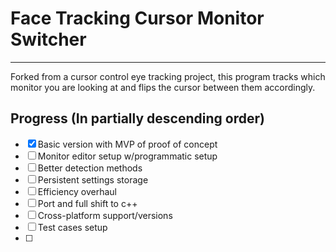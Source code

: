 # Face Tracking Cursor Monitor Switcher

---
 Forked from a cursor control eye tracking project, this program tracks which monitor you are looking at and flips the cursor between them accordingly.
## Progress (In partially descending order)
- [x] Basic version with MVP of proof of concept
- [ ] Monitor editor setup w/programmatic setup
- [ ] Better detection methods
- [ ] Persistent settings storage 
- [ ] Efficiency overhaul
- [ ] Port and full shift to c++
- [ ] Cross-platform support/versions
- [ ] Test cases setup
- [ ] 